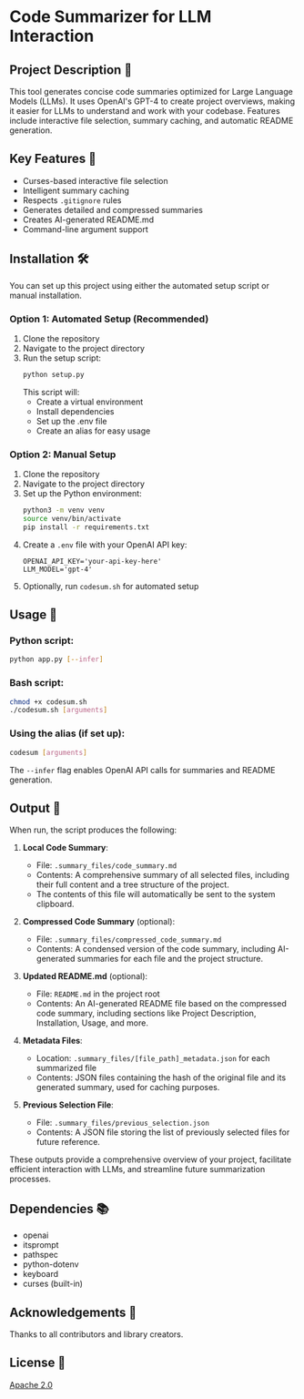 # Code Summarizer for LLM Interaction

## Project Description 📝

This tool generates concise code summaries optimized for Large Language Models (LLMs). It uses OpenAI's GPT-4 to create project overviews, making it easier for LLMs to understand and work with your codebase. Features include interactive file selection, summary caching, and automatic README generation.

## Key Features 🔑

- Curses-based interactive file selection
- Intelligent summary caching
- Respects `.gitignore` rules
- Generates detailed and compressed summaries
- Creates AI-generated README.md
- Command-line argument support

## Installation 🛠️

You can set up this project using either the automated setup script or manual installation.

### Option 1: Automated Setup (Recommended)

1. Clone the repository
2. Navigate to the project directory
3. Run the setup script:
   ```sh
   python setup.py
   ```
   This script will:
   - Create a virtual environment
   - Install dependencies
   - Set up the .env file
   - Create an alias for easy usage

### Option 2: Manual Setup

1. Clone the repository
2. Navigate to the project directory
3. Set up the Python environment:
   ```sh
   python3 -m venv venv
   source venv/bin/activate
   pip install -r requirements.txt
   ```
4. Create a `.env` file with your OpenAI API key:
   ```
   OPENAI_API_KEY='your-api-key-here'
   LLM_MODEL='gpt-4'
   ```
5. Optionally, run `codesum.sh` for automated setup

## Usage 🚀

### Python script:
```sh
python app.py [--infer]
```

### Bash script:
```sh
chmod +x codesum.sh
./codesum.sh [arguments]
```

### Using the alias (if set up):
```sh
codesum [arguments]
```

The `--infer` flag enables OpenAI API calls for summaries and README generation.

## Output 📂

When run, the script produces the following:

1. **Local Code Summary**: 
   - File: `.summary_files/code_summary.md`
   - Contents: A comprehensive summary of all selected files, including their full content and a tree structure of the project.
   - The contents of this file will automatically be sent to the system clipboard.

2. **Compressed Code Summary** (optional):
   - File: `.summary_files/compressed_code_summary.md`
   - Contents: A condensed version of the code summary, including AI-generated summaries for each file and the project structure.

3. **Updated README.md** (optional):
   - File: `README.md` in the project root
   - Contents: An AI-generated README file based on the compressed code summary, including sections like Project Description, Installation, Usage, and more.

4. **Metadata Files**:
   - Location: `.summary_files/[file_path]_metadata.json` for each summarized file
   - Contents: JSON files containing the hash of the original file and its generated summary, used for caching purposes.

5. **Previous Selection File**:
   - File: `.summary_files/previous_selection.json`
   - Contents: A JSON file storing the list of previously selected files for future reference.

These outputs provide a comprehensive overview of your project, facilitate efficient interaction with LLMs, and streamline future summarization processes.


## Dependencies 📚

- openai
- itsprompt
- pathspec
- python-dotenv
- keyboard
- curses (built-in)

## Acknowledgements 🙌

Thanks to all contributors and library creators.

## License 📜

[Apache 2.0](LICENSE)